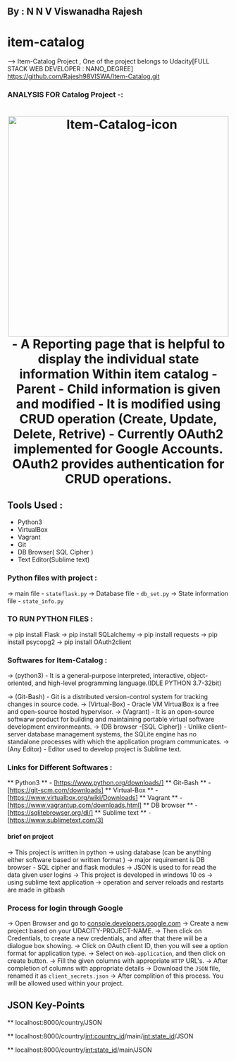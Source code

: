 ## By : N N V Viswanadha Rajesh

# item-catalog

--> Item-Catalog Project , One of the project belongs to Udacity[FULL STACK WEB DEVELOPER : NANO_DEGREE]
https://github.com/Rajesh98VISWA/Item-Catalog.git
### ANALYSIS FOR Catalog Project -:

<h1 align="center">
  <a href="https://github.com/Rajesh98VISWA/Log_Analysis"><img src="https://images.financialexpress.com/2018/01/delhi_759.jpg"
   alt="Item-Catalog-icon" width="500"></a>
  <br>
 -  A Reporting page that is helpful to display the individual state information Within item catalog 
 - Parent - Child information is given and modified 
 - It is modified using CRUD operation (Create, Update, Delete, Retrive)
 - Currently OAuth2 implemented for Google Accounts. OAuth2 provides authentication for CRUD operations. 

## Tools Used :

* Python3
* VirtualBox
* Vagrant
* Git
* DB Browser( SQL Cipher )
* Text Editor(Sublime text)

### Python files with project :

 -> main file - `stateflask.py` 
 -> Database file - `db_set.py`
 -> State information file - `state_info.py` 

### TO RUN PYTHON FILES :

 -> pip install Flask 
 -> pip install SQLalchemy
 -> pip install requests
 -> pip install psycopg2
 -> pip install OAuth2client

### Softwares for Item-Catalog :

 -> (python3) - It is a general-purpose interpreted, interactive, object-oriented, and high-level programming language.(IDLE PYTHON 3.7-32bit)

 -> (Git-Bash) - Git is a distributed version-control system for tracking changes in source code.
 -> (Virtual-Box) - Oracle VM VirtualBox is a free and open-source hosted hypervisor.
 -> (Vagrant) - It is an open-source softwarw product for building and maintaining portable virtual software development environmeants.
 -> (DB browser -[SQL Cipher]) - Unlike client–server database management systems, the SQLite engine has no standalone processes with which the application program communicates. 
 -> (Any Editor) - Editor used to develop project is Sublime text.

### Links for Different Softwares :

** Python3 ** - [https://www.python.org/downloads/] 
** Git-Bash ** - [https://git-scm.com/downloads] 
** Virtual-Box ** - [https://www.virtualbox.org/wiki/Downloads] 
** Vagrant ** - [https://www.vagrantup.com/downloads.html] 
** DB browser ** - [https://sqlitebrowser.org/dl/] 
** Sublime text ** - [https://www.sublimetext.com/3]

#### brief on project

-> This project is written in python 
-> using database (can be anything either software based or written format )
-> major requirement is DB browser - SQL cipher and flask modules
-> JSON is used to for read the data given  user logins 
-> This project is developed in windows 10 os
-> using sublime text application
-> operation and server reloads and restarts are made in gitbash

### Process for login through Google

-> Open Browser and go to [console.developers.google.com](https://console.developers.google.com/)
-> Create a new project based on your UDACITY-PROJECT-NAME.
-> Then click on Credentials, to create a new credentials, and after that there wiil be a dialogue box showing.
-> Click on OAuth client ID, then you will see a option format for application type.
-> Select on `Web-application`, and then click on create button.
-> Fill the given columns with appropriate `HTTP` URL's.
-> After completion of columns with appropriate details
-> Download the `JSON` file, renamed it as `client_secrets.json`
-> After complition of this process. You will be allowed used within your project.

## JSON Key-Points 

** localhost:8000/country/JSON

** localhost:8000/country/<int:country_id>/main/<int:state_id>/JSON
	
** localhost:8000/country/<int:state_id>/main/JSON

